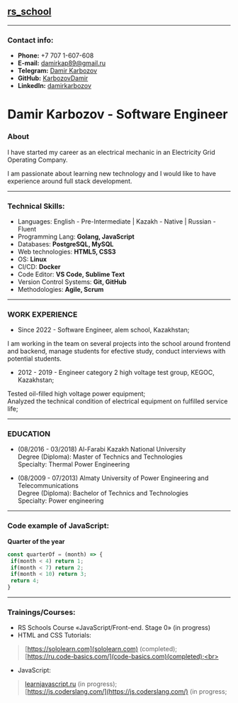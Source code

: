 ## [rs_school](https://rs.school/) 

---
### Contact info:

* **Phone:** +7 707 1-607-608<br>
* **E-mail:** [damirkap89@gmail.ru](damirkap89@gmail.com)<br>
* **Telegram:** [Damir Karbozov](@damirkap89)<br>
* **GitHub:** [KarbozovDamir](https://github.com/KarbozovDamir)<br>
* **LinkedIn:** [damirkarbozov](https://www.linkedin.com/in/damirkarbozov/)<br>

# Damir Karbozov - Software Engineer

### About

I have started my career as an electrical mechanic in an Electricity Grid Operating Company. 

I am passionate about learning new technology and I would like to have experience around full stack development.

---

### Technical Skills:
- Languages: English - Pre-Intermediate | Kazakh - Native | Russian - Fluent
- Programming Lang: **Golang, JavaScript**
- Databases: **PostgreSQL, MySQL**
- Web technologies: **HTML5, CSS3**
- OS: **Linux**
- CI/CD: **Docker**
- Code Editor:  **VS Code, Sublime Text**
- Version Control Systems: **Git, GitHub**
- Methodologies: **Agile, Scrum**

---

### WORK EXPERIENCE

* Since 2022 - Software Engineer, alem school, Kazakhstan;

I am working in the team on several projects into the school around frontend and backend, manage students for efective study, conduct interviews with potential students.

* 2012 - 2019 - Engineer category 2 high voltage test group, KEGOC, Kazakhstan;<br>

Tested oil-filled high voltage power equipment;<br>
Analyzed the technical condition of electrical
equipment on fulfilled service life;

---

### EDUCATION
* (08/2016 - 03/2018) Al-Farabi Kazakh National University<br>
 Degree (Diploma): Master of Technics and Technologies<br>
 Specialty: Thermal Power Engineering

* (08/2009 - 07/2013) Almaty University of Power Engineering and
Telecommunications<br>
Degree (Diploma): Bachelor of Technics and Technologies<br>
Specialty: Power engineering

---

### Code example of JavaScript:
**Quarter of the year**
```JavaScript
const quarterOf = (month) => {
 if(month < 4) return 1;
 if(month < 7) return 2;
 if(month < 10) return 3;
 return 4;
}
```
---

### Trainings/Courses:

- RS Schools Course «JavaScript/Front-end. Stage 0» (in progress)
- HTML and CSS Tutorials:
> [https://sololearn.com](sololearn.com) (completed);<br>
> [https://ru.code-basics.com/](code-basics.com)(completed);<br>
- JavaScript:
> [learnjavascript.ru](https://learn.javascript.ru/) (in progress);<br>
> [https://js.coderslang.com/](https://js.coderslang.com/) (in progress;